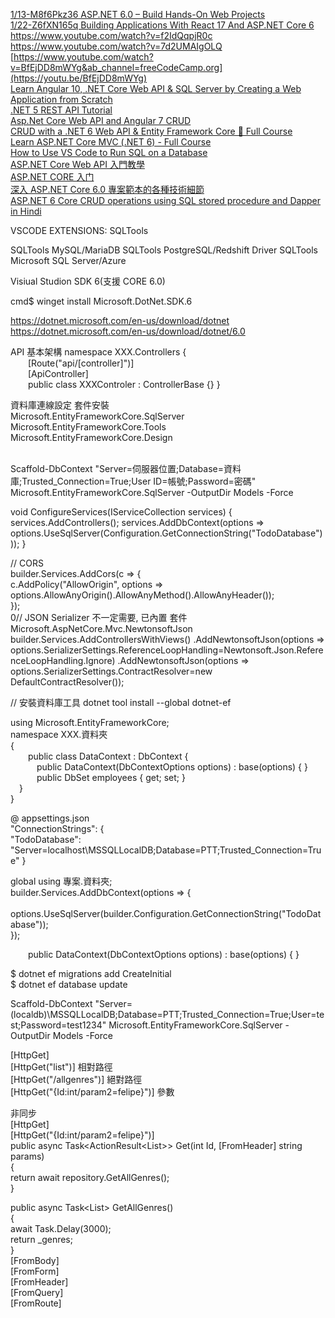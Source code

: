 
[1/13-M8f6Pkz36 ASP.NET 6.0 – Build Hands-On Web Projects](https://www.youtube.com/watch?v=vsjElvix7Tg&list=PLZZILhclahE_czgO8kchIviaQtRhOsAew&ab_channel=StarFreelancer%28dot%29Eu)  
[1/22-Z6fXN165q Building Applications With React 17 And ASP.NET Core 6](https://www.youtube.com/watch?v=oZ1AJRMctCU&ab_channel=StarFreelancer%28dot%29Eu)  
https://www.youtube.com/watch?v=f2IdQqpjR0c  
https://www.youtube.com/watch?v=7d2UMAIgOLQ  
[https://www.youtube.com/watch?v=BfEjDD8mWYg&ab_channel=freeCodeCamp.org](https://youtu.be/BfEjDD8mWYg)  
[Learn Angular 10, .NET Core Web API & SQL Server by Creating a Web Application from Scratch](https://www.youtube.com/watch?v=Dpv6lUKNL9o&ab_channel=ArtofEngineer)  
[.NET 5 REST API Tutorial](https://www.youtube.com/watch?v=Jvu60R-AWQc&ab_channel=kudvenkat)  
[Asp.Net Core Web API and Angular 7 CRUD](https://www.youtube.com/watch?v=fom80TujpYQ&ab_channel=CodAffection)  
[CRUD with a .NET 6 Web API & Entity Framework Core 🚀 Full Course](https://www.youtube.com/watch?v=Fbf_ua2t6v4)  
[Learn ASP.NET Core MVC (.NET 6) - Full Course](https://www.youtube.com/watch?v=hZ1DASYd9rk&ab_channel=freeCodeCamp.org)  
[How to Use VS Code to Run SQL on a Database](https://www.youtube.com/watch?v=C0y35FpiLRA&ab_channel=DatabaseStar)    
[ASP.NET Core Web API 入門教學](https://www.youtube.com/watch?v=dXUfZuf1Wp4&list=PLneJIGUTIItsqHp_8AbKWb7gyWDZ6pQyz&ab_channel=%E5%87%B1%E5%93%A5%E5%AF%AB%E7%A8%8B%E5%BC%8F)    
[ASP.NET CORE 入门](https://www.youtube.com/watch?v=ToUut_LBZbs&list=PL_ejO7vn7l2358FsVgNZI944kEIn4NNJ8&ab_channel=TongmingLiang)  
[深入 ASP․NET Core 6.0 專案範本的各種技術細節](https://www.youtube.com/watch?v=EWhFj-w4YVc&ab_channel=Will%E4%BF%9D%E5%93%A5)   
[ASP.NET 6 Core CRUD operations using SQL stored procedure and Dapper in Hindi](https://www.youtube.com/watch?v=wSUprBNgsCo&ab_channel=QuizzToday)  

VSCODE EXTENSIONS:
SQLTools 

SQLTools MySQL/MariaDB
SQLTools PostgreSQL/Redshift Driver
SQLTools Microsoft SQL Server/Azure

Visiual Studion SDK 6(支援 CORE 6.0)

cmd$ winget install Microsoft.DotNet.SDK.6

https://dotnet.microsoft.com/en-us/download/dotnet
https://dotnet.microsoft.com/en-us/download/dotnet/6.0



API 基本架構
namespace XXX.Controllers 
{  
&emsp;&emsp;[Route("api/[controller]")]  
&emsp;&emsp;[ApiController]  
&emsp;&emsp;public class XXXControler : ControllerBase  {}
}  

資料庫連線設定 套件安裝  
Microsoft.EntityFrameworkCore.SqlServer   
Microsoft.EntityFrameworkCore.Tools  
Microsoft.EntityFrameworkCore.Design   
&emsp;&emsp;
&emsp;&emsp;
&emsp;&emsp;
&emsp;&emsp;
&emsp;&emsp;
&emsp;&emsp;

Scaffold-DbContext "Server=伺服器位置;Database=資料庫;Trusted_Connection=True;User ID=帳號;Password=密碼" Microsoft.EntityFrameworkCore.SqlServer -OutputDir Models -Force

void ConfigureServices(IServiceCollection services)
{
    services.AddControllers();
    services.AddDbContext<TodoContext>(options =>
options.UseSqlServer(Configuration.GetConnectionString("TodoDatabase")));
}

// CORS  
builder.Services.AddCors(c => {  
    c.AddPolicy("AllowOrigin", options =>  
        options.AllowAnyOrigin().AllowAnyMethod().AllowAnyHeader());  
    });  
0//  JSON Serializer  不一定需要, 已內置
套件 Microsoft.AspNetCore.Mvc.NewtonsoftJson    
builder.Services.AddControllersWithViews()
       .AddNewtonsoftJson(options => 
       options.SerializerSettings.ReferenceLoopHandling=Newtonsoft.Json.ReferenceLoopHandling.Ignore)
       .AddNewtonsoftJson(options => options.SerializerSettings.ContractResolver=new DefaultContractResolver());

// 安裝資料庫工具
dotnet tool install --global dotnet-ef  
  
using Microsoft.EntityFrameworkCore;  
namespace XXX.資料夾  
{  
&emsp;&emsp;public class DataContext : DbContext {  
&emsp;&emsp;&emsp;public DataContext(DbContextOptions<DataContext> options) : base(options) { }  
&emsp;&emsp;&emsp;public DbSet<Employee> employees { get; set; }  
&emsp;}  
}  

@ appsettings.json  
"ConnectionStrings": {  
    "TodoDatabase": "Server=localhost\\MSSQLLocalDB;Database=PTT;Trusted_Connection=True"  }  

global using 專案.資料夾;  
builder.Services.AddDbContext<DataContext>(options => {  
&emsp;&emsp;options.UseSqlServer(builder.Configuration.GetConnectionString("TodoDatabase"));  
});  
  
&emsp;&emsp;public DataContext(DbContextOptions<DataContext> options) : base(options) { }  
  
  
$ dotnet ef migrations add CreateInitial   
$ dotnet ef database update  
  
  
  
Scaffold-DbContext "Server=(localdb)\MSSQLLocalDB;Database=PTT;Trusted_Connection=True;User=test;Password=test1234" Microsoft.EntityFrameworkCore.SqlServer -OutputDir Models -Force  

[HttpGet]  
[HttpGet("list")]  相對路徑  
[HttpGet("/allgenres")]  絕對路徑   
[HttpGet("{Id:int/param2=felipe}")]  參數  
     
非同步  
[HttpGet]  
[HttpGet("{Id:int/param2=felipe}")]  
public async Task<ActionResult<List<Genre>>> Get(int Id, [FromHeader] string params)  
{  
    return await repository.GetAllGenres();  
}  
    
public async Task<List<Genre>> GetAllGenres()  
{  
    await Task.Delay(3000);  
    return _genres;  
}  
[FromBody]  
[FromForm]  
[FromHeader]  
[FromQuery]  
[FromRoute]  
    
